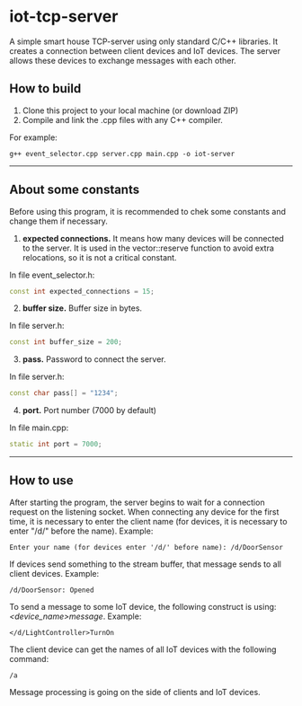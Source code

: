 # iot-tcp-server
A simple smart house TCP-server using only standard C/C++ libraries. It creates a connection between client devices and IoT devices. The server allows these devices to exchange messages with each other.
## How to build
1. Clone this project to your local machine (or download ZIP)
2. Compile and link the .cpp files with any C++ compiler.

For example:
```
g++ event_selector.cpp server.cpp main.cpp -o iot-server
```
<hr>

## About some constants
Before using this program, it is recommended to chek some constants and change them if necessary.
1. **expected connections.** It means how many devices will be connected to the server. It is used in the vector::reserve function to avoid extra relocations, so it is not a critical constant.

In file event_selector.h:  
```c++
const int expected_connections = 15;
```
2. **buffer size.** Buffer size in bytes.

In file server.h:
```c++
const int buffer_size = 200;
```
3. **pass.** Password to connect the server.

In file server.h:
```c++
const char pass[] = "1234";
```
4. **port.** Port number (7000 by default)

In file main.cpp:
```c++
static int port = 7000;
```
<hr>

## How to use
After starting the program, the server begins to wait for a connection request on the listening socket. When connecting any device for the first time, it is necessary to enter the client name (for devices, it is necessary to enter "/d/" before the name). Example:
```
Enter your name (for devices enter '/d/' before name): /d/DoorSensor
```

If devices send something to the stream buffer, that message sends to all client devices. Example:
```
/d/DoorSensor: Opened
```

To send a message to some IoT device, the following construct is using: *<device_name>message*. Example:
```
</d/LightController>TurnOn
```
The client device can get the names of all IoT devices with the following command:
```
/a
```

Message processing is going on the side of clients and IoT devices.
